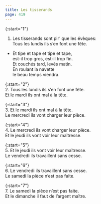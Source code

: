 ```yaml
---
title: Les tisserands
page: 419
---  
```



{:start="1"}  
1.  Les tisserands sont pir’ que les évèques:  
Tous les lundis ils s’en font une fête.  


- Et tipe et tape et tipe et tape,  
est-il trop gros, est-il trop fin.  
Et couchés tard, levés matin.  
En roulant la navette  
le beau temps viendra.  


{:start="2"}  
2. Tous les lundis ils s’en font une fête.  
Et le mardi ils ont mal à la tête.  


{:start="3"}  
3. Et le mardi ils ont mal à la tête.  
Le mercredi ils vont charger leur pièce.  


{:start="4"}  
4. Le mercredi ils vont charger leur pièce.  
Et le jeudi ils vont voir leur maîtresse.  


{:start="5"}  
5. Et le jeudi ils vont voir leur maîtresse.  
Le vendredi ils travaillent sans cesse.  


{:start="6"}  
6. Le vendredi ils travaillent sans cesse.  
Le samedi la pièce n’est pas faite.  


{:start="7"}  
7. Le samedi la pièce n’est pas faite.  
Et le dimanche il faut de l’argent maître.  